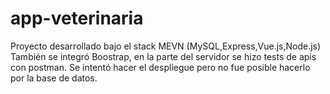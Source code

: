 # app-veterinaria
Proyecto desarrollado bajo el stack MEVN (MySQL,Express,Vue.js,Node.js)
También se integró Boostrap, en la parte del servidor se hizo tests de apis con postman.
Se intentó hacer el despliegue pero no fue posible hacerlo por la base de datos.
